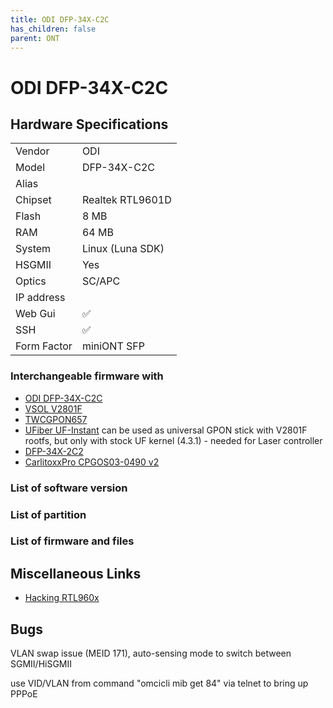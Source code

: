 ```yaml
---
title: ODI DFP-34X-C2C
has_children: false
parent: ONT
---
```


# ODI DFP-34X-C2C

## Hardware Specifications

|          |               |
|----------|---------------|
| Vendor   | ODI        |
| Model    | DFP-34X-C2C      |
| Alias | |
| Chipset  | Realtek RTL9601D |
| Flash | 8 MB |
| RAM | 64 MB |
| System | Linux (Luna SDK) |
| HSGMII | Yes |
| Optics | SC/APC |
| IP address |   |
| Web Gui | ✅ |
| SSH | ✅ |
| Form Factor | miniONT SFP |

### Interchangeable firmware with

- [ODI DFP-34X-C2C](ont-ODI-DFP-34X-C2C)
- [VSOL V2801F](ont-vsol-V2801F)
- [TWCGPON657](ont-TWCGPON657)
- [UFiber UF-Instant](ont-UFiber-UF-Instant) can be used as universal GPON stick with V2801F rootfs, but only with stock UF kernel (4.3.1) - needed for Laser controller
- [DFP-34X-2C2](ont-DFP-34X-2C2)
- [CarlitoxxPro CPGOS03-0490 v2](ont-CarlitoxxPro-CPGOS03-0490-v2)

### List of software version
### List of partition
### List of firmware and files
## Miscellaneous Links

- [Hacking RTL960x](https://github.com/Anime4000/RTL960x)

## Bugs

VLAN swap issue (MEID 171), auto-sensing mode to switch between SGMII/HiSGMII

use VID/VLAN from command "omcicli mib get 84" via telnet to bring up PPPoE


